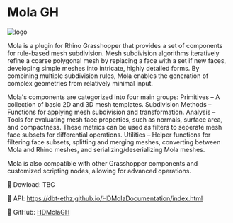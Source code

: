 Mola GH
=======
![logo](documents/Logo.jpg)

Mola is a plugin for Rhino Grasshopper that provides a set of components for rule-based mesh subdivision. Mesh subdivision algorithms iteratively refine a coarse polygonal mesh by replacing a face with a set if new faces, developing simple meshes into intricate, highly detailed forms. By combining multiple subdivision rules, Mola enables the generation of complex geometries from relatively minimal input.

Mola's components are categorized into four main groups:
Primitives – A collection of basic 2D and 3D mesh templates.
Subdivision Methods – Functions for applying mesh subdivision and transformation.
Analysis – Tools for evaluating mesh face properties, such as normals, surface area, and compactness. These metrics can be used as filters to seperate mesh face subsets for differential operations.
Utilities – Helper functions for filtering face subsets, splitting and merging meshes, converting between Mola and Rhino meshes, and serializing/deserializing Mola meshes.

Mola is also compatible with other Grasshopper components and customized scripting nodes, allowing for advanced operations.

🔗 Dowload: TBC

🔗 API: https://dbt-ethz.github.io/HDMolaDocumentation/index.html

🔗 GitHub: [HDMolaGH](https://github.com/dbt-ethz/HDMolaGH)